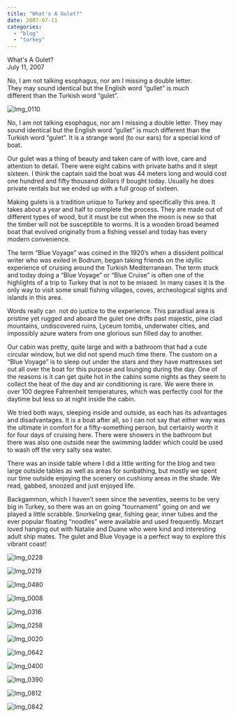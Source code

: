 ```yaml
---
title: "What's A Gulet?"
date: 2007-07-11
categories: 
  - "blog"
  - "turkey"
---
```


What's A Gulet?  
July 11, 2007

No, I am not talking esophagus, nor am I missing a double letter.  
They may sound identical but the English word “gullet” is much  
different than the Turkish word “gulet”.

<!--more-->

![Img_0110](https://pub-ac94b3f306b24c0dba4238943c97f2e1.r2.dev/photos/uncategorized/2008/03/03/img_0110.png)

  

No, I am not talking esophagus, nor am I missing a double letter. They may sound identical but the English word “gullet” is much different than the Turkish word “gulet”. It is a strange word (to our ears) for a special kind of boat.

Our gulet was a thing of beauty and taken care of with love, care and attention to detail. There were eight cabins with private baths and it slept sixteen. I think the captain said the boat was 44 meters long and would cost one hundred and fifty thousand dollars if bought today. Usually he does private rentals but we ended up with a full group of sixteen.

Making gulets is a tradition unique to Turkey and specifically this area. It takes about a year and half to complete the process. They are made out of different types of wood, but it must be cut when the moon is new so that the timber will not be susceptible to worms. It is a wooden broad beamed boat that evolved originally from a fishing vessel and today has every modern convenience.

The term “Blue Voyage” was coined in the 1920’s when a dissident political writer who was exiled in Bodrum, began taking friends on the idyllic experience of cruising around the Turkish Mediterranean. The term stuck and today doing a “Blue Voyage” or “Blue Cruise” is often one of the highlights of a trip to Turkey that is not to be missed. In many cases it is the only way to visit some small fishing villages, coves, archeological sights and islands in this area.

Words really can  not do justice to the experience. This paradisal area is pristine yet rugged and aboard the gulet one drifts past majestic, pine clad mountains, undiscovered ruins, Lyceum tombs, underwater cities, and impossibly azure waters from one glorious sun filled day to another.

Our cabin was pretty, quite large and with a bathroom that had a cute circular window, but we did not spend much time there. The custom on a “Blue Voyage” is to sleep out under the stars and they have mattresses set out all over the boat for this purpose and lounging during the day. One of the reasons is it can get quite hot in the cabins some nights as they seem to collect the heat of the day and air conditioning is rare. We were there in over 100 degree Fahrenheit temperatures, which was perfectly cool for the daytime but less so at night inside the cabin.

We tried both ways, sleeping inside and outside, as each has its advantages and disadvantages. It is a boat after all, so I can not say that either way was the ultimate in comfort for a fifty-something person, but certainly worth it for four days of cruising here. There were showers in the bathroom but there was also one outside near the swimming ladder which could be used to wash off the very salty sea water.

There was an inside table where I did a little writing for the blog and two large outside tables as well as areas for sunbathing, but mostly we spent our time outside enjoying the scenery on cushiony areas in the shade. We read, gabbed, snoozed and just enjoyed life.

Backgammon, which I haven’t seen since the seventies, seems to be very big in Turkey, so there was an on going “tournament” going on and we played a little scrabble. Snorkeling gear, fishing gear, inner tubes and the ever popular floating “noodles” were available and used frequently. Mozart loved hanging out with Natalie and Duane who were kind and interesting adult ship mates. The gulet and Blue Voyage is a perfect way to explore this vibrant coast!

![Img_0228](https://pub-ac94b3f306b24c0dba4238943c97f2e1.r2.dev/photos/uncategorized/2008/03/03/img_0228.png)

![Img_0219](https://pub-ac94b3f306b24c0dba4238943c97f2e1.r2.dev/photos/uncategorized/2008/03/03/img_0219.png)

![Img_0480](https://pub-ac94b3f306b24c0dba4238943c97f2e1.r2.dev/photos/uncategorized/2008/03/03/img_0480.png)

![Img_0008](https://pub-ac94b3f306b24c0dba4238943c97f2e1.r2.dev/photos/uncategorized/2008/03/03/img_0008.png)

![Img_0316](https://pub-ac94b3f306b24c0dba4238943c97f2e1.r2.dev/photos/uncategorized/2008/03/03/img_0316.png)

![Img_0258](https://pub-ac94b3f306b24c0dba4238943c97f2e1.r2.dev/photos/uncategorized/2008/03/03/img_0258.png)

![Img_0020](https://pub-ac94b3f306b24c0dba4238943c97f2e1.r2.dev/photos/uncategorized/2008/03/03/img_0020.png)

![Img_0642](https://pub-ac94b3f306b24c0dba4238943c97f2e1.r2.dev/photos/uncategorized/2008/03/03/img_0642.png)

![Img_0400](https://pub-ac94b3f306b24c0dba4238943c97f2e1.r2.dev/photos/uncategorized/2008/03/03/img_0400.png)

![Img_0390](https://pub-ac94b3f306b24c0dba4238943c97f2e1.r2.dev/photos/uncategorized/2008/03/03/img_0390.png)

![Img_0812](https://pub-ac94b3f306b24c0dba4238943c97f2e1.r2.dev/photos/uncategorized/2008/03/03/img_0812.png)

![Img_0842](https://pub-ac94b3f306b24c0dba4238943c97f2e1.r2.dev/photos/uncategorized/2008/03/03/img_0842.png)
